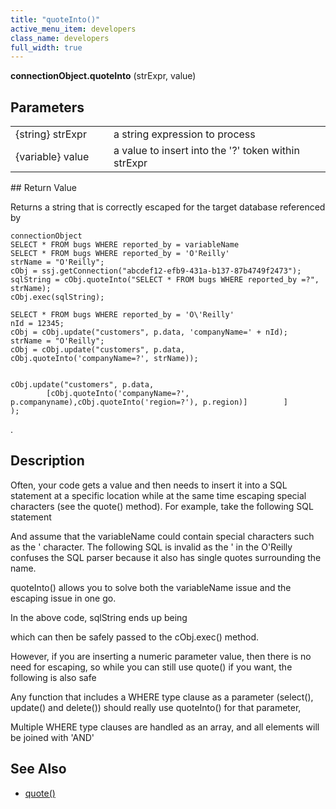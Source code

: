 ```yaml
---
title: "quoteInto()"
active_menu_item: developers
class_name: developers
full_width: true
---
```



**connectionObject.quoteInto** (strExpr, value)

## Parameters

<table>
<tr>
<td width="181">
{string} strExpr

</td>
<td width="18">
</td>
<td width="681">
a string expression to process

</td>
</tr>
<tr>
<td width="181">
{variable} value

</td>
<td width="18">
</td>
<td width="681">
a value to insert into the '?' token within strExpr

</td>
</tr>
</table>
## Return Value

Returns a string that is correctly escaped for the target database referenced by

    connectionObject
    SELECT * FROM bugs WHERE reported_by = variableName
    SELECT * FROM bugs WHERE reported_by = 'O'Reilly'
    strName = "O'Reilly";
    cObj = ssj.getConnection("abcdef12-efb9-431a-b137-87b4749f2473");
    sqlString = cObj.quoteInto("SELECT * FROM bugs WHERE reported_by =?", strName);
    cObj.exec(sqlString);
     
    SELECT * FROM bugs WHERE reported_by = 'O\'Reilly'
    nId = 12345;
    cObj = cObj.update("customers", p.data, 'companyName=' + nId);
    strName = "O'Reilly";
    cObj = cObj.update("customers", p.data, cObj.quoteInto('companyName=?', strName));
     
     
    cObj.update("customers", p.data, 
            [cObj.quoteInto('companyName=?', p.companyname),cObj.quoteInto('region=?'), p.region)]        ]
    );
   

.

## Description

Often, your code gets a value and then needs to insert it into a SQL statement at a specific location while at the same time escaping special characters (see the quote() method). For example, take the following SQL statement

And assume that the variableName could contain special characters such as the ' character. The following SQL is invalid as the ' in the O'Reilly confuses the SQL parser because it also has single quotes surrounding the name.

quoteInto() allows you to solve both the variableName issue and the escaping issue in one go.

In the above code, sqlString ends up being

which can then be safely passed to the cObj.exec() method.

However, if you are inserting a numeric parameter value, then there is no need for escaping, so while you can still use quote() if you want, the following is also safe

Any function that includes a WHERE type clause as a parameter (select(), update() and delete()) should really use quoteInto() for that parameter,

Multiple WHERE type clauses are handled as an array, and all elements will be joined with 'AND'

## See Also

 - [quote()](quote.htm)

